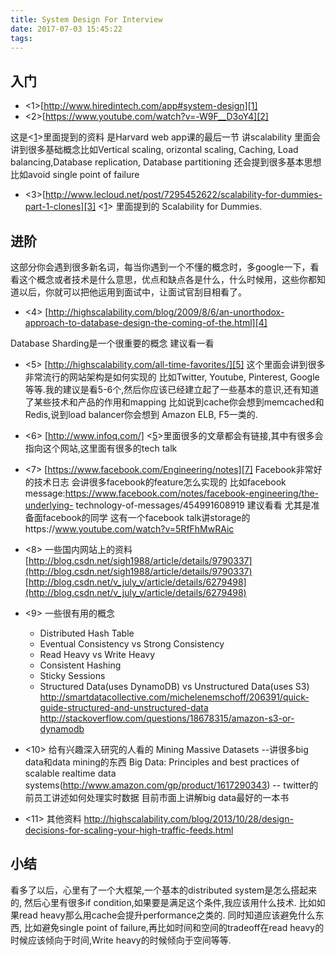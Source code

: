 ```yaml
---
title: System Design For Interview
date: 2017-07-03 15:45:22
tags:
---
```


## 入门

* <1>[http://www.hiredintech.com/app#system-design][1]
* <2>[https://www.youtube.com/watch?v=-W9F__D3oY4][2]

这是<[1]>里面提到的资料 是Harvard web app课的最后一节 讲scalability 里面会讲到很多基础概念比如Vertical scaling, orizontal scaling, Caching, Load balancing,Database replication, Database partitioning 还会提到很多基本思想比如avoid single point of failure
<!-- more --> 
* <3>[http://www.lecloud.net/post/7295452622/scalability-for-dummies-part-1-clones][3]
<[1]> 里面提到的 Scalability for Dummies.

## 进阶 
这部分你会遇到很多新名词，每当你遇到一个不懂的概念时，多google一下，看看这个概念或者技术是什么意思，优点和缺点各是什么，什么时候用，这些你都知道以后，你就可以把他运用到面试中，让面试官刮目相看了。

* <4> [http://highscalability.com/blog/2009/8/6/an-unorthodox-approach-to-database-design-the-coming-of-the.html][4]

Database Sharding是一个很重要的概念 建议看一看

* <5> [http://highscalability.com/all-time-favorites/][5]
这个里面会讲到很多非常流行的网站架构是如何实现的 比如Twitter, Youtube, Pinterest, Google等等.我的建议是看5-6个,然后你应该已经建立起了一些基本的意识,还有知道了某些技术和产品的作用和mapping 比如说到cache你会想到memcached和Redis,说到load balancer你会想到 Amazon ELB, F5一类的.

* <6> [http://www.infoq.com/]
<[5]>里面很多的文章都会有链接,其中有很多会指向这个网站,这里面有很多的tech talk

* <7> [https://www.facebook.com/Engineering/notes][7]
Facebook非常好的技术日志 会讲很多facebook的feature怎么实现的 比如facebook 
message:https://www.facebook.com/notes/facebook-engineering/the-underlying-
technology-of-messages/454991608919 建议看看 尤其是准备面facebook的同学
这有一个facebook talk讲storage的https://www.youtube.com/watch?v=5RfFhMwRAic

* <8> 一些国内网站上的资料
[http://blog.csdn.net/sigh1988/article/details/9790337](http://blog.csdn.net/sigh1988/article/details/9790337)
[http://blog.csdn.net/v_july_v/article/details/6279498](http://blog.csdn.net/v_july_v/article/details/6279498)

* <9> 一些很有用的概念
    *  Distributed Hash Table
    * Eventual Consistency vs Strong Consistency
    * Read Heavy vs Write Heavy
    * Consistent Hashing
    * Sticky Sessions
    * Structured Data(uses DynamoDB) vs Unstructured Data(uses S3)
      http://smartdatacollective.com/michelenemschoff/206391/quick-guide-structured-and-unstructured-data http://stackoverflow.com/questions/18678315/amazon-s3-or-dynamodb

* <10> 给有兴趣深入研究的人看的
Mining Massive Datasets --讲很多big data和data mining的东西
Big Data: Principles and best practices of scalable realtime data systems(http://www.amazon.com/gp/product/1617290343) --
twitter的前员工讲述如何处理实时数据 目前市面上讲解big data最好的一本书

* <11> 其他资料
http://highscalability.com/blog/2013/10/28/design-decisions-for-scaling-your-high-traffic-feeds.html

## 小结
看多了以后，心里有了一个大框架,一个基本的distributed system是怎么搭起来的, 然后心里有很多if condition,如果要是满足这个条件,我应该用什么技术. 比如如果read heavy那么用cache会提升performance之类的. 同时知道应该避免什么东西, 比如避免single point of failure,再比如时间和空间的tradeoff在read heavy的时候应该倾向于时间,Write heavy的时候倾向于空间等等.

[1]: http://www.hiredintech.com/app#system-design
[2]: https://www.youtube.com/watch?v=-W9F__D3oY4
[3]: http://www.lecloud.net/post/7295452622/scalability-for-dummies-part-1-clones
[4]: http://highscalability.com/blog/2009/8/6/an-unorthodox-approach-to-database-design-the-coming-of-the.html
[5]: http://highscalability.com/all-time-favorites/
[6]: http://www.infoq.com/
[7]: https://www.facebook.com/Engineering/notes